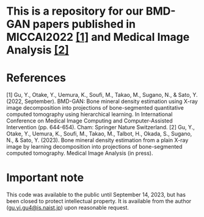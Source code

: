# This is a repository for our BMD-GAN papers published in MICCAI2022 [[1]](https://link.springer.com/chapter/10.1007/978-3-031-16446-0_61) and Medical Image Analysis [[2]](https://arxiv.org/abs/2307.11513)

# References
<a id="1">[1]</a> 
Gu, Y., Otake, Y., Uemura, K., Soufi, M., Takao, M., Sugano, N., & Sato, Y. (2022, September). BMD-GAN: Bone mineral density estimation using X-ray image decomposition into projections of bone-segmented quantitative computed tomography using hierarchical learning. In International Conference on Medical Image Computing and Computer-Assisted Intervention (pp. 644-654). Cham: Springer Nature Switzerland.
<a id="2">[2]</a> 
Gu, Y., Otake, Y., Uemura, K., Soufi, M., Takao, M., Talbot, H., Okada, S., Sugano, N., & Sato, Y. (2023). Bone mineral density estimation from a plain X-ray image by learning decomposition into projections of bone-segmented computed tomography. Medical Image Analysis (in press).

# Important note
This code was available to the public until September 14, 2023, but has been closed to protect intellectual property. It is available from the author (gu.yi.gu4@is.naist.jp) upon reasonable request.
